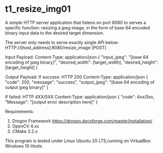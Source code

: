 # t1_resize_img01
A simple HTTP server application that listens on port 8080 to serves a
specific function: resizing a jpeg image, in the form of base 64 encoded binary input data
to the desired target dimension.


The server only needs to serve exactly single API below:
HTTP://[host_address]:8080/resize_image [POST]

Input Payload:
Content-Type: application/json
{
  "input_jpeg": "[base 64 encoding of jpeg binary]",
  "desired_width": [target_width],
  "desired_height": [target_height]
}


Output Payload:
If success:
HTTP 200
Content-Type: application/json
{
  "code": 200,
  "message": "success",
  "output_jpeg": "[base 64 encoding of output jpeg binary]"
}

If failed:
HTTP 4XX/5XX
Content-Type: application/json
{
  "code": 4xx/5xx,
  "Message": "[output error description here]"
}

Requirements:
1. Drogon Framework 
    https://drogon.docsforge.com/master/installation/
2. OpenCV 4.xx
3. CMake 3.2.x

This program is tested under Linux Ubuntu 20 LTS,running on VirtualBox Windows 10 Hosts

